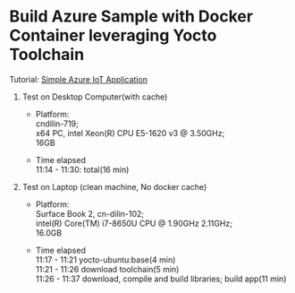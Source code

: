 
# Build Azure Sample with Docker Container leveraging Yocto Toolchain

Tutorial: [Simple Azure IoT Application](https://github.com/VSChina/yocto-101/blob/master/esdk.md#simple-azure-iot-application)

1. Test on Desktop Computer(with cache)

    * Platform:  
        cndilin-719;  
        x64 PC, intel Xeon(R) CPU E5-1620 v3 @ 3.50GHz;  
        16GB

    * Time elapsed  
        11:14 - 11:30: total(16 min)

2. Test on Laptop (clean machine, No docker cache)

    * Platform:  
        Surface Book 2, cn-dilin-102;  
        intel(R) Core(TM) i7-8650U CPU @ 1.90GHz 2.11GHz;  
        16.0GB  

    * Time elapsed  
        11:17 - 11:21  yocto-ubuntu:base(4 min)  
        11:21 - 11:26 download toolchain(5 min)  
        11:26 - 11:37 download, compile and build libraries; build app(11 min)
